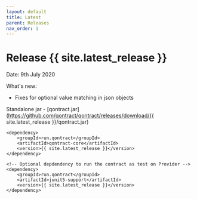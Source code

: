 ```yaml
---
layout: default
title: Latest
parent: Releases
nav_order: 1
---
```


Release {{ site.latest_release }}
=================================

Date: 9th July 2020

What's new:
- Fixes for optional value matching in json objects

Standalone jar - [qontract.jar](https://github.com/qontract/qontract/releases/download/{{ site.latest_release }}/qontract.jar)

```
<dependency>
    <groupId>run.qontract</groupId>
    <artifactId>qontract-core</artifactId>
    <version>{{ site.latest_release }}</version>
</dependency>

<!-- Optional depdendency to run the contract as test on Provider -->
<dependency>
    <groupId>run.qontract</groupId>
    <artifactId>junit5-support</artifactId>
    <version>{{ site.latest_release }}</version>
</dependency>
```
